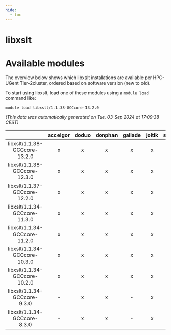 ```yaml
---
hide:
  - toc
---
```


libxslt
=======

# Available modules


The overview below shows which libxslt installations are available per HPC-UGent Tier-2cluster, ordered based on software version (new to old).

To start using libxslt, load one of these modules using a `module load` command like:

```shell
module load libxslt/1.1.38-GCCcore-13.2.0
```

*(This data was automatically generated on Tue, 03 Sep 2024 at 17:09:38 CEST)*  

| |accelgor|doduo|donphan|gallade|joltik|shinx|skitty|
| :---: | :---: | :---: | :---: | :---: | :---: | :---: | :---: |
|libxslt/1.1.38-GCCcore-13.2.0|x|x|x|x|x|x|x|
|libxslt/1.1.38-GCCcore-12.3.0|x|x|x|x|x|x|x|
|libxslt/1.1.37-GCCcore-12.2.0|x|x|x|x|x|x|x|
|libxslt/1.1.34-GCCcore-11.3.0|x|x|x|x|x|x|x|
|libxslt/1.1.34-GCCcore-11.2.0|x|x|x|x|x|-|x|
|libxslt/1.1.34-GCCcore-10.3.0|x|x|x|x|x|-|x|
|libxslt/1.1.34-GCCcore-10.2.0|x|x|x|x|x|-|x|
|libxslt/1.1.34-GCCcore-9.3.0|-|x|x|-|x|-|x|
|libxslt/1.1.34-GCCcore-8.3.0|-|x|x|-|x|-|x|

